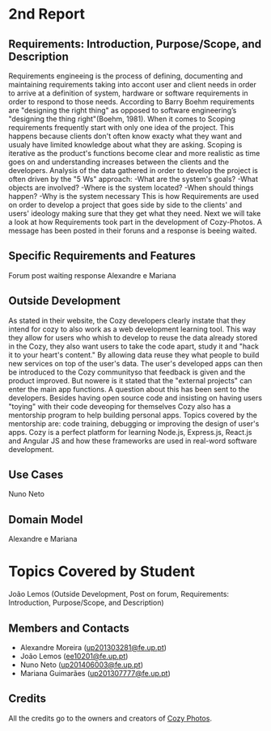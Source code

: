 # 2nd Report

## Requirements: Introduction, Purpose/Scope, and Description
Requirements engineeing is the process of defining, documenting and maintaining requirements taking into accont user and client needs in order to arrive at a definition of system, hardware or software requirements in order to respond to those needs. According to Barry Boehm requirements are "designing the right thing" as opposed to software engineering’s "designing the thing right"(Boehm, 1981).
When it comes to Scoping requirements frequently start with only one idea of the project. This happens because clients don't often know exacty what they want and usualy have limited knowledge about what they are asking. Scoping is iterative as the product's functions become clear and more realistic as time goes on and understanding increases between the clients and the developers. 
Analysis of the data gathered in order to develop the project is often driven by the "5 Ws" approach:
-What are the system's goals?
-What objects are involved?
-Where is the system located?
-When should things happen?
-Why is the system necessary
This is how Requirements are used on order to develop a project that goes side by side to the clients' and users' ideology making sure that they get what they need.
Next we will take a look at how Requirements took part in the development of Cozy-Photos. A message has been posted in their foruns and a response is beeing waited.

## Specific Requirements and Features
Forum post waiting response
Alexandre e Mariana

## Outside Development
As stated in their website, the Cozy developers clearly instate that they intend for cozy to also work as a web development learning tool. This way they allow for users who whish to develop to reuse the data already stored in the Cozy, they also want users to take the code apart, study it and "hack it to your heart's content." By allowing data reuse they what people to build new services on top of the user's data. The user's developed apps can then be introduced to the Cozy communityso that feedback is given and the product improved. But nowere is it stated that the "external projects" can enter the main app functions. A question about this has been sent to the developers.
Besides having open source code and insisting on having users "toying" with their code deveoping for themselves Cozy also has a mentorship program to help building personal apps. Topics covered by the mentorship are: code training, debugging or improving the design of user's apps. Cozy is a perfect platform for learning Node.js, Express.js, React.js and Angular JS and how these frameworks are used in real-word software development.

## Use Cases
Nuno Neto

## Domain Model
Alexandre e Mariana

# Topics Covered by Student
João Lemos (Outside Development, Post on forum, Requirements: Introduction, Purpose/Scope, and Description)

## Members and Contacts
- Alexandre Moreira (up201303281@fe.up.pt)
- João Lemos (ee10201@fe.up.pt)
- Nuno Neto (up201406003@fe.up.pt)
- Mariana Guimarães (up201307777@fe.up.pt)

## Credits
All the credits go to the owners and creators of [Cozy Photos](https://github.com/cozy/cozy-photos).

